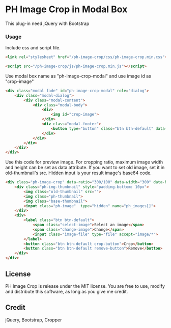 # PH Image Crop in Modal Box 
This plug-in need jQuery with Bootstrap


### Usage

Include css and script file.
```html
<link rel="stylesheet" href="/ph-image-crop/css/ph-image-crop.min.css">

<script src="/ph-image-crop/js/ph-image-crop.min.js"></script>
```

Use modal box name as "ph-image-crop-modal"
and use image id as "crop-image"

```html
<div class="modal fade" id="ph-image-crop-modal" role="dialog">
    <div class="modal-dialog">
        <div class="modal-content">
            <div class="modal-body">
                <div>
                    <img id="crop-image">
                </div>
                <div class="modal-footer">
                    <button type="button" class="btn btn-default" data-dismiss="modal">Okay</button>
                </div>
            </div>
        </div>
    </div>
</div>
```

Use this code for preview image. For cropping ratio, maximum image width and height can be set as data attribute. If you want to set old image, set it in old-thumbnail's src. Hidden input is your result image's base64 code.
```html
<div class="ph-image-crop" data-ratio="300/100" data-width="300" data-height="100" >
    <div class="ph-img-thumbnail" style="padding-bottom: 10px">
        <img class="old-thumbnail" src="">
        <img class="ph-thumbnail">
        <img class="base-thumbnail">
        <input class="ph-image"  type="hidden" name="ph_images[]">
    </div>
    <div>
        <label class="btn btn-default">
            <span class="select-image">Select an image</span>
            <span class="change-image">Change</span>
            <input class="image-file" type="file" accept="image/*">
        </label>
        <button class="btn btn-default crop-button">Crop</button>
        <button class="btn btn-default remove-button">Remove</button>
    </div>
</div>
```


## License

PH Image Crop is release under the MIT license. You are free to use, modify and distribute this software, as long as you give me credit.


## Credit
jQuery, Bootstrap, Cropper